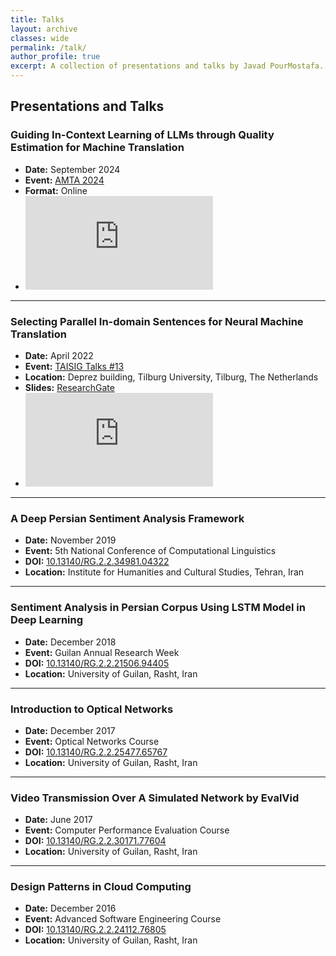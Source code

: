 ```yaml
---
title: Talks
layout: archive
classes: wide
permalink: /talk/
author_profile: true
excerpt: A collection of presentations and talks by Javad PourMostafa.
---
```


## Presentations and Talks

### Guiding In-Context Learning of LLMs through Quality Estimation for Machine Translation
- **Date:** September 2024
- **Event:** [AMTA 2024](https://amtaweb.org/amta-2024-program/)
- **Format:** Online
- <iframe style="max-width: 70%; max-height: 90%;" src="https://www.youtube.com/embed/CkVs-XV0LW0?si=A79UXVKUwch8RCcM" title="YouTube video player" frameborder="0" allow="accelerometer; autoplay; clipboard-write; encrypted-media; gyroscope; picture-in-picture; web-share" referrerpolicy="strict-origin-when-cross-origin" allowfullscreen></iframe>

---

### Selecting Parallel In-domain Sentences for Neural Machine Translation
- **Date:** April 2022
- **Event:** [TAISIG Talks #13](https://www.tilburguniversity.edu/research/institutes-and-research-groups/taisig)
- **Location:** Deprez building, Tilburg University, Tilburg, The Netherlands
- **Slides:** [ResearchGate](https://www.researchgate.net/publication/360105031_Selecting_Parallel_In-domain_Sentences_for_Neural_Machine_Translation_NMT_Using_Monolingual_Texts)
- <iframe style="max-width: 70%; max-height: 90%;" src="https://www.youtube.com/embed/8GDQ124iAao" title="YouTube video player" frameborder="0" allow="accelerometer; autoplay; clipboard-write; encrypted-media; gyroscope; picture-in-picture" allowfullscreen></iframe>

---

### A Deep Persian Sentiment Analysis Framework
- **Date:** November 2019
- **Event:** 5th National Conference of Computational Linguistics
- **DOI:** [10.13140/RG.2.2.34981.04322](https://doi.org/10.13140/RG.2.2.34981.04322)
- **Location:** Institute for Humanities and Cultural Studies, Tehran, Iran

---

### Sentiment Analysis in Persian Corpus Using LSTM Model in Deep Learning
- **Date:** December 2018
- **Event:** Guilan Annual Research Week
- **DOI:** [10.13140/RG.2.2.21506.94405](https://doi.org/10.13140/RG.2.2.21506.94405)
- **Location:** University of Guilan, Rasht, Iran

---

### Introduction to Optical Networks
- **Date:** December 2017
- **Event:** Optical Networks Course
- **DOI:** [10.13140/RG.2.2.25477.65767](https://doi.org/10.13140/RG.2.2.25477.65767)
- **Location:** University of Guilan, Rasht, Iran

---

### Video Transmission Over A Simulated Network by EvalVid
- **Date:** June 2017
- **Event:** Computer Performance Evaluation Course
- **DOI:** [10.13140/RG.2.2.30171.77604](https://doi.org/10.13140/RG.2.2.30171.77604)
- **Location:** University of Guilan, Rasht, Iran

---

### Design Patterns in Cloud Computing
- **Date:** December 2016
- **Event:** Advanced Software Engineering Course
- **DOI:** [10.13140/RG.2.2.24112.76805](https://doi.org/10.13140/RG.2.2.24112.76805)
- **Location:** University of Guilan, Rasht, Iran
